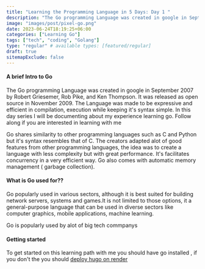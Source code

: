 ```yaml
---
title: "Learning the Programming Language in 5 Days: Day 1 "
description: "The Go programming Language was created in google in September 2007 by Robert Griesemer, Rob Pike, and Ken Thompson. It was released as open source in November 2009. The Lnaguage was made to be expressive and efficient in compilation, execution while keeping it's syntax simple."
image: "images/post/pixel-go.png"
date: 2023-06-24T18:19:25+06:00
categories: ["Learning Go"]
tags: ["tech", "coding", "Golang"]
type: "regular" # available types: [featured/regular]
draft: true
sitemapExclude: false
---
```



#### A brief Intro to Go
The Go programming Language was created in google in September 2007 by Robert Griesemer, Rob Pike, and Ken Thompson. It was released as open source in November 2009. The Language was made to be expressive and efficient in compilation, execution while keeping it's syntax simple. In this day series I will be documenting about my experience learning go. Follow along if you are interested in learning with me

Go shares similarity to other programming languages such as C and Python but it's syntax resembles that of C. The creators adapted alot of good features from other programming languages, the idea was to create a language with less complexity but with great performance. It's facilitates concurrency in a very efficient way. Go also comes with automatic memory management ( garbage collection).

#### What is Go used for??
Go popularly used in various sectors, although it is best suited for building network servers, systems and games.It is not limited to those options, it a general-purpose language that can be used in diverse sectors like computer graphics, mobile applications, machine learning.

Go is popularly used by alot of big tech commpanys

#### Getting started
To get started on this learning path with me you should have go installed , if you don't the you should
[deploy hugo on render](https://www.henryleach.com/2021/08/host-a-hugo-theme-example-site/)